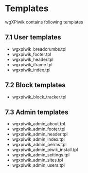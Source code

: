 # Templates

wgXPiwik contains following templates

## 7.1 User templates

* wgxpiwik\_breadcrumbs.tpl
* wgxpiwik\_footer.tpl
* wgxpiwik\_header.tpl
* wgxpiwik\_iframe.tpl
* wgxpiwik\_index.tpl

## 7.2 Block templates

* wgxpiwik\_block\_tracker.tpl

## 7.3 Admin templates

* wgxpiwik\_admin\_about.tpl
* wgxpiwik\_admin\_footer.tpl
* wgxpiwik\_admin\_header.tpl
* wgxpiwik\_admin\_index.tpl
* wgxpiwik\_admin\_perms.tpl
* wgxpiwik\_admin\_piwik\_install.tpl
* wgxpiwik\_admin\_settings.tpl
* wgxpiwik\_admin\_sites.tpl
* wgxpiwik\_admin\_users.tpl

